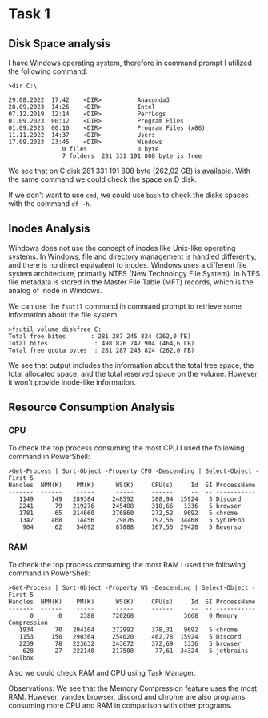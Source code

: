 # Task 1

## Disk Space analysis

I have Windows operating system, therefore in command prompt I utilized the following command:
```
>dir C:\

29.08.2022  17:42    <DIR>          Anaconda3
28.09.2023  14:26    <DIR>          Intel
07.12.2019  12:14    <DIR>          PerfLogs
01.09.2023  00:12    <DIR>          Program Files
01.09.2023  00:10    <DIR>          Program Files (x86)
11.11.2022  14:37    <DIR>          Users
17.09.2023  23:45    <DIR>          Windows
               0 files              0 byte
               7 folders  281 331 191 808 byte is free
```
We see that on C disk 281 331 191 808 byte (262,02 GB) is available.
With the same command we could check the space on D disk.

If we don't want to use `cmd`, we could use `bash` to check the disks spaces with the command `df -h`.

## Inodes Analysis

Windows does not use the concept of inodes like Unix-like operating systems. 
In Windows, file and directory management is handled differently, and there is no direct equivalent to inodes. 
Windows uses a different file system architecture, primarily NTFS (New Technology File System).
In NTFS file metadata is stored in the Master File Table (MFT) records,  which is the analog of inode in Windows.

We can use the `fsutil` command in command prompt to retrieve some information about the file system:
```
>fsutil volume diskfree C:
Total free bites       : 281 287 245 824 (262,0 ГБ)
Total bites             : 498 826 747 904 (464,6 ГБ)
Total free quota bytes  : 281 287 245 824 (262,0 ГБ)
```
We see that output includes the information about the total free space, the total allocated space, and the total reserved space on the volume.
However, it won't provide inode-like information.

## Resource Consumption Analysis

### CPU

To check the top process consuming the most CPU I used the following command in PowerShell:
```
>Get-Process | Sort-Object -Property CPU -Descending | Select-Object -First 5
Handles  NPM(K)    PM(K)      WS(K)     CPU(s)     Id  SI ProcessName
-------  ------    -----      -----     ------     --  -- -----------
   1149     149   289384     248592     388,94  15924   5 Discord
   2241      79   219276     245488     318,66   1336   5 browser
   1781      65   214660     276860     272,52   9692   5 chrome
   1347     468    14456      29876     192,56  34468   5 SynTPEnh
    904      62    54092      87888     167,55  29428   5 Reverso

```

### RAM

To check the top process consuming the most RAM I used the following command in PowerShell:

```
>Get-Process | Sort-Object -Property WS -Descending | Select-Object -First 5
Handles  NPM(K)    PM(K)      WS(K)     CPU(s)     Id  SI ProcessName
-------  ------    -----      -----     ------     --  -- -----------
      0       0     2388     720268              3668   0 Memory Compression
   1934      70   204104     272992     378,31   9692   5 chrome
   1153     150   290364     254020     462,78  15924   5 Discord
   2239      78   223632     243672     372,69   1336   5 browser
    628      27   222140     217508      77,61  34324   5 jetbrains-toolbox
```

Also we could check RAM and CPU using Task Manager.

Observations: We see that the Memory Compression feature uses the most RAM. However, yandex browser, discord and chrome are also programs 
consuming more CPU and RAM in comparison with other programs. 